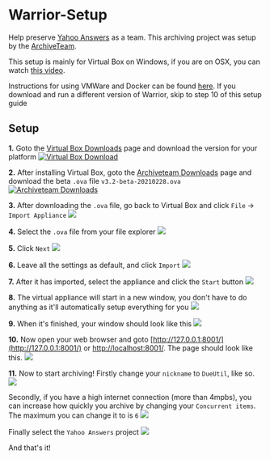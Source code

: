 # Warrior-Setup
Help preserve [Yahoo Answers](https://www.virtualbox.org/wiki/Downloads) as a team.
This archiving project was setup by the [ArchiveTeam](https://wiki.archiveteam.org/index.php/Main_Page).

This setup is mainly for Virtual Box on Windows, if you are on OSX, you can watch [this video](https://www.youtube.com/watch?v=_nzD-QpmePE).

Instructions for using VMWare and Docker can be found [here](https://wiki.archiveteam.org/index.php/ArchiveTeam_Warrior#Basic_usage).
If you download and run a different version of Warrior, skip to step 10 of this setup guide
## Setup


__1.__ Goto the [Virtual Box Downloads](https://www.virtualbox.org/wiki/Downloads) page and download the version for your platform
[![Virtual Box Download](./setup/1.png)](https://www.virtualbox.org/wiki/Downloads)


__2.__ After installing Virtual Box, goto the [Archiveteam Downloads](https://warriorhq.archiveteam.org/downloads/warrior3/) page and download the beta `.ova` file `v3.2-beta-20210228.ova`
[![Archiveteam Downloads](./setup/2.png)](https://warriorhq.archiveteam.org/downloads/warrior3/)


__3.__ After downloading the `.ova` file, go back to Virtual Box and click `File` -> `Import Appliance`
![](./setup/3.png)


__4.__ Select the `.ova` file from your file explorer
![](./setup/4.png)


__5.__ Click `Next`
![](./setup/4.1.png)


__6.__ Leave all the settings as default, and click `Import`
![](./setup/6.png)


__7.__ After it has imported, select the appliance and click the `Start` button
![](./setup/7.png)


__8.__ The virtual appliance will start in a new window, you don't have to do anything as it'll automatically setup everything for you
![](./setup/8.gif)

__9.__ When it's finished, your window should look like this
![](./setup/9.png)

__10.__ Now open your web browser and goto [http://127.0.0.1:8001/](http://127.0.0.1:8001/) or [http://localhost:8001/](http://localhost:8001/). The page should look like this.
![](./setup/10.png)

__11.__ Now to start archiving!
Firstly change your `nickname` to `DueUtil`, like so.
![](./setup/11.png)

Secondly, if you have a high internet connection (more than 4mpbs), you can increase how quickly you archive by changing your `Concurrent items`. The maximum you can change it to is `6`
![](./setup/12.png)

Finally select the `Yahoo Answers` project
![](./setup/13.png)


And that's it!
